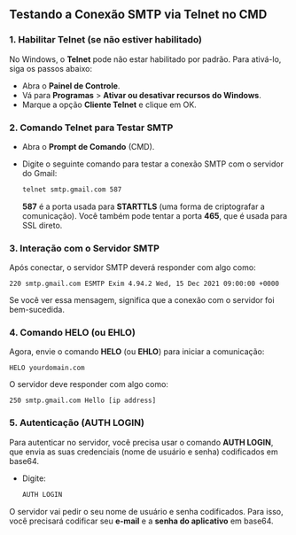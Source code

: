 ## Testando a Conexão SMTP via Telnet no CMD

### 1. Habilitar Telnet (se não estiver habilitado)

No Windows, o **Telnet** pode não estar habilitado por padrão. Para ativá-lo, siga os passos abaixo:

- Abra o **Painel de Controle**.
- Vá para **Programas** > **Ativar ou desativar recursos do Windows**.
- Marque a opção **Cliente Telnet** e clique em OK.

### 2. Comando Telnet para Testar SMTP

- Abra o **Prompt de Comando** (CMD).
- Digite o seguinte comando para testar a conexão SMTP com o servidor do Gmail:

    ```bash
    telnet smtp.gmail.com 587
    ```

    **587** é a porta usada para **STARTTLS** (uma forma de criptografar a comunicação). Você também pode tentar a porta **465**, que é usada para SSL direto.

### 3. Interação com o Servidor SMTP

Após conectar, o servidor SMTP deverá responder com algo como:

    
    220 smtp.gmail.com ESMTP Exim 4.94.2 Wed, 15 Dec 2021 09:00:00 +0000
    

Se você ver essa mensagem, significa que a conexão com o servidor foi bem-sucedida.

### 4. Comando HELO (ou EHLO)

Agora, envie o comando **HELO** (ou **EHLO**) para iniciar a comunicação:

    
    HELO yourdomain.com
    

O servidor deve responder com algo como:

    
    250 smtp.gmail.com Hello [ip address]
    

### 5. Autenticação (AUTH LOGIN)

Para autenticar no servidor, você precisa usar o comando **AUTH LOGIN**, que envia as suas credenciais (nome de usuário e senha) codificados em base64.

- Digite:

    ```bash
    AUTH LOGIN
    ```

O servidor vai pedir o seu nome de usuário e senha codificados. Para isso, você precisará codificar seu **e-mail** e a **senha do aplicativo** em base64.
